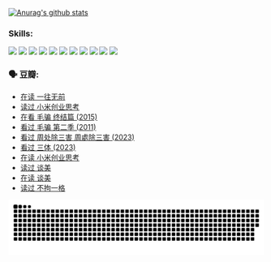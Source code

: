 
[![Anurag's github stats](https://github-readme-stats.vercel.app/api?username=w940853815)](https://github.com/anuraghazra/github-readme-stats)

### Skills:

<code><img height="32" src="https://cdn.jsdelivr.net/npm/simple-icons@v5/icons/python.svg"></code>
<code><img height="32" src="https://cdn.jsdelivr.net/npm/simple-icons@v5/icons/javascript.svg"></code>
<code><img height="32" src="https://cdn.jsdelivr.net/npm/simple-icons@v5/icons/django.svg"></code>
<code><img height="32" src="https://cdn.jsdelivr.net/npm/simple-icons@v5/icons/flask.svg"></code>
<code><img height="32" src="https://cdn.jsdelivr.net/npm/simple-icons@v5/icons/vuetify.svg"></code>
<code><img height="32" src="https://cdn.jsdelivr.net/npm/simple-icons@v5/icons/git.svg"></code>
<code><img height="32" src="https://cdn.jsdelivr.net/npm/simple-icons@v5/icons/docker.svg"></code>
<code><img height="32" src="https://cdn.jsdelivr.net/npm/simple-icons@v5/icons/postgresql.svg"></code>
<code><img height="32" src="https://cdn.jsdelivr.net/npm/simple-icons@v5/icons/elasticsearch.svg"></code>
<code><img height="32" src="https://cdn.jsdelivr.net/npm/simple-icons@v5/icons/macos.svg"></code>
<code><img height="32" src="https://cdn.jsdelivr.net/npm/simple-icons@v5/icons/linux.svg"></code>

### 🗣 豆瓣:

<!-- DOUBAN-ACTIVITIES:START -->
- [在读 一往无前](https://www.douban.com/people/136069238/status/4590507310/?_i=14342317)
- [读过 小米创业思考](https://www.douban.com/people/136069238/status/4590506983/?_i=14342317)
- [在看 毛骗 终结篇‎ (2015)](https://www.douban.com/people/136069238/status/4581971924/?_i=14342317)
- [看过 毛骗 第二季‎ (2011)](https://www.douban.com/people/136069238/status/4581971810/?_i=14342317)
- [看过 周处除三害 周處除三害‎ (2023)](https://www.douban.com/people/136069238/status/4575646701/?_i=14342317)
- [看过 三体‎ (2023)](https://www.douban.com/people/136069238/status/4574263039/?_i=14342317)
- [在读 小米创业思考](https://www.douban.com/people/136069238/status/4572047905/?_i=14342317)
- [读过 谈美](https://www.douban.com/people/136069238/status/4572047629/?_i=14342317)
- [在读 谈美](https://www.douban.com/people/136069238/status/4560861771/?_i=14342317)
- [读过 不拘一格](https://www.douban.com/people/136069238/status/4560861445/?_i=14342317)
<!-- DOUBAN-ACTIVITIES:END -->


![Snake animation](https://raw.githubusercontent.com/w940853815/w940853815/output/github-contribution-grid-snake.svg)

<!--
**w940853815/w940853815** is a ✨ _special_ ✨ repository because its `README.md` (this file) appears on your GitHub profile.

Here are some ideas to get you started:

- 🔭 I’m currently working on ...
- 🌱 I’m currently learning ...
- 👯 I’m looking to collaborate on ...
- 🤔 I’m looking for help with ...
- 💬 Ask me about ...
- 📫 How to reach me: ...
- 😄 Pronouns: ...
- ⚡ Fun fact: ...
-->
